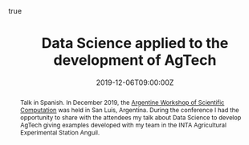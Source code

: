 ---
abstract: Talk in Spanish. In December 2019, the [Argentine Workshop of Scientific Computation](https://tallerargentinocc.github.io/) was held in San Luis, Argentina. During the conference I had the opportunity to share with the attendees my talk about Data Science to develop AgTech giving examples developed with my team in the INTA Agricultural Experimental Station Anguil. 
all_day: false
authors: []
date: "2019-12-06T09:00:00Z"
event: Argentine Workshop of Scientific Computation. 
event_url: https://tallerargentinocc.github.io/
featured: false
links:
- icon: twitter
  icon_pack: fab
  name: Follow
  url: https://twitter.com/yabellini 
location: Universidad Nacional de San Luis, San Luis, Argentina
math: true
publishDate: "2019-12-06T09:00:00Z"
slides: 
summary: Talk in Spanish. In December 2019, the [Argentine Workshop of Scientific Computation](https://tallerargentinocc.github.io/) was held in San Luis, Argentina. During the conference I had the opportunity to share with the attendees my talk about Data Science to develop AgTech giving examples developed with my team in the INTA Agricultural Experimental Station Anguil. 
tags: []
title: Data Science applied to the development of AgTech
url_code: ""
url_pdf: "TACC22019_Bellini.pdf"
url_slides: ""
url_video: ""
---